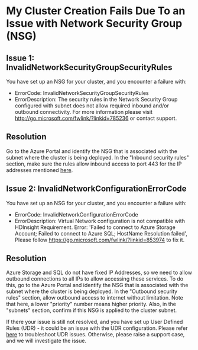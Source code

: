 # My Cluster Creation Fails Due To an Issue with Network Security Group (NSG)

## Issue 1: InvalidNetworkSecurityGroupSecurityRules
You have set up an NSG for your cluster, and you encounter a failure with:
* ErrorCode: InvalidNetworkSecurityGroupSecurityRules
* ErrorDescription: The security rules in the Network Security Group <nsg> configured with subnet <subnet> does not allow required inbound and/or outbound connectivity. For more information please visit http://go.microsoft.com/fwlink/?linkid=785236 or contact support.

## Resolution
Go to the Azure Portal and identify the NSG that is associated with the subnet where the cluster is being deployed. In the "Inbound security rules" section, make sure the rules allow inbound access to port 443 for the IP addresses mentioned [here](https://docs.microsoft.com/en-us/azure/hdinsight/hdinsight-extend-hadoop-virtual-network#hdinsight-ip).

## Issue 2: InvalidNetworkConfigurationErrorCode
You have set up an NSG for your cluster, and you encounter a failure with:
* ErrorCode: InvalidNetworkConfigurationErrorCode
* ErrorDescription: Virtual Network configuration is not compatible with HDInsight Requirement. Error: 'Failed to connect to Azure Storage Account; Failed to connect to Azure SQL; HostName Resolution failed', Please follow https://go.microsoft.com/fwlink/?linkid=853974 to fix it.

## Resolution
Azure Storage and SQL do not have fixed IP Addresses, so we need to allow outbound connections to all IPs to allow accessing these services. To do this, go to the Azure Portal and identify the NSG that is associated with the subnet where the cluster is being deployed. In the "Outbound security rules" section, allow outbound access to internet without limitation. Note that here, a lower "priority" number means higher priority. Also, in the "subnets" section, confirm if this NSG is applied to the cluster subnet.

If there your issue is still not resolved, and you have set up User Defined Rules (UDR) - it could be an issue with the UDR configuration. Please refer [here](hdinsight-udr.md) to troubleshoot UDR issues. Otherwise, please raise a support case, and we will investigate the issue.


